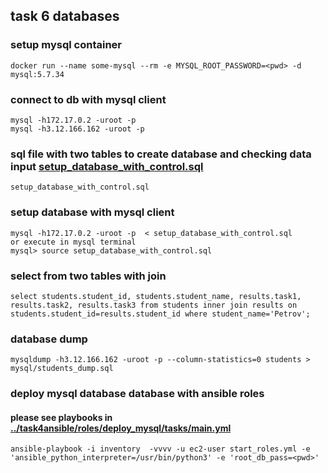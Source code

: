 ## task 6 databases
### setup mysql container
```
docker run --name some-mysql --rm -e MYSQL_ROOT_PASSWORD=<pwd> -d mysql:5.7.34
```
### connect to db with mysql client
```
mysql -h172.17.0.2 -uroot -p
mysql -h3.12.166.162 -uroot -p 
```

### sql file with two tables to create database and checking data input [setup_database_with_control.sql ](https://github.com/ekozlovsky/june2021/blob/main/mysql/setup_database_with_control.sql)
```
setup_database_with_control.sql 
```

### setup database with mysql client
```
mysql -h172.17.0.2 -uroot -p  < setup_database_with_control.sql 
or execute in mysql terminal
mysql> source setup_database_with_control.sql
```

### select from two tables with join
```
select students.student_id, students.student_name, results.task1, results.task2, results.task3 from students inner join results on students.student_id=results.student_id where student_name='Petrov';
```

### database dump
```
mysqldump -h3.12.166.162 -uroot -p --column-statistics=0 students > mysql/students_dump.sql
```

### deploy mysql database database with ansible roles
#### please see playbooks in [../task4ansible/roles/deploy_mysql/tasks/main.yml](https://github.com/ekozlovsky/june2021/blob/main/task4ansible/roles/deploy_mysql/tasks/main.yml) 
```
ansible-playbook -i inventory  -vvvv -u ec2-user start_roles.yml -e 'ansible_python_interpreter=/usr/bin/python3' -e 'root_db_pass=<pwd>'
```
